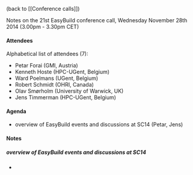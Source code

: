 (back to [[Conference calls]])

Notes on the 21st EasyBuild conference call, Wednesday November 28th 2014 (3.00pm - 3.30pm CET)

#### Attendees

Alphabetical list of attendees (7):

* Petar Forai (GMI, Austria)
* Kenneth Hoste (HPC-UGent, Belgium)
* Ward Poelmans (UGent, Belgium)
* Robert Schmidt (OHRI, Canada)
* Olav Smørholm (University of Warwick, UK)
* Jens Timmerman (HPC-UGent, Belgium)

#### Agenda

* overview of EasyBuild events and discussions at SC14 (Petar, Jens)


#### Notes

#####  overview of EasyBuild events and discussions at SC14

* 
